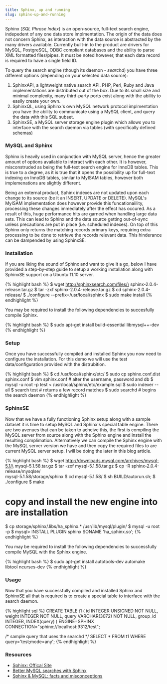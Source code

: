 ```yaml
---
title: Sphinx, up and running
slug: sphinx-up-and-running
---
```


Sphinx (*SQL Phrase Index*) is an open-source, full-text search engine, indepedent of any one data store implmentation.
The origin of the data does not concern Sphinx, as interaction with the data source is abstracted by the many drivers available.
Currently built-in to the product are drivers for MySQL, PostgreSQL, ODBC compliant databases and the ability to parse XML formatted files/pipes.
It must be noted however, that each data record is required to have a single field ID.

To query the search engine (though its daemon - *searchd*) you have three different options (depending on your selected data source):

1. SphinxAPI, a lightweight native search API. PHP, Perl, Ruby and Java implementations are distributed out of the box. Due to its small size and minimal complexity, many third-party ports exist along with the ability to easily create your own.
2. SphinxQL, using Sphinx's own MySQL network protocol implmentation you have the ability to communicate using a MySQL client, and query the data with this SQL subset.
3. SphinxSE, a MySQL server storage engine plugin which allows you to interface with the search daemon via tables (with specifically defined schemas)

### MySQL and Sphinx

Sphinx is heavily used in conjunction with MySQL server, hence the greater amount of options available to interact with each other.
It is however, misconstruded as being the full-text search engine for InnoDB tables.
This is true to a degree, as it is true that it opens the possibility up for full-text indexing on InnoDB tables, similar to MyISAM tables, however both implemenations are slightly different.

Being an external product, Sphinx indexes are not updated upon each change to its source (be it an INSERT, UPDATE or DELETE).
MySQL's MyISAM implementation does however provide this funcationaiility, processing these changes immediately after the effect has occured.
As a result of this, huge performance hits are garned when handling large data sets.
This can lead to Sphinx and the data source getting out-of-sync unless precautions are put in place (i.e. scheduled indexes).
On top of this Sphinx only returns the matching records primary keys, requiring extra processing to be done to retrieve the records relevant data.
This hinderance can be dampended by using SphinxSE.

### Installation

If you are liking the sound of Sphinx and want to give it a go, below I have provided a step-by-step guide to setup a working installation along with SphinxSE support on a Ubuntu 11.10 server.

{% highlight bash %}
$ wget http://sphinxsearch.com/files/\
  sphinx-2.0.4-release.tar.gz
$ tar -zxf sphinx-2.0.4-release.tar.gz
$ cd sphinx-2.0.4-release/
$ ./configure --prefix=/usr/local/sphinx
$ sudo make install
{% endhighlight %}

You may be required to install the following dependencies to succesfully compile Sphinx.

{% highlight bash %}
$ sudo apt-get install build-essential libmysql++-dev
{% endhighlight %}

### Setup

Once you have successfully compiled and installed Sphinx you now need to configure the installation.
For this demo we will use the test data/configuration provided with the distrubition.

{% highlight bash %}
$ cd /usr/local/sphinx/etc/
$ sudo cp sphinx.conf.dist sphinx.conf
$ vim sphinx.conf # alter the username, password and db
$ mysql -u root -p test < /usr/local/sphinx/etc/example.sql
$ sudo indexer --all
$ search test # returns a few record matches
$ sudo searchd  # begins the search daemon
{% endhighlight %}

### SphinxSE

Now that we have a fully functioning Sphinx setup along with a sample dataset it is time to setup MySQL and Sphinx's special table engine.
There are two avenues that can be taken to acheive this, the first is compiling the MySQL server from source along with the Sphinx engine and install the resulting complimation.
Alternatively we can compile the Sphinx engine with the MySQL server version we have and then copy the required files to are current MySQL server setup.
I will be doing the later in this blog article.

{% highlight bash %}
$ wget http://downloads.mysql.com/archives/mysql-5.1/\
  mysql-5.1.58.tar.gz
$ tar -zxf mysql-5.1.58.tar.gz
$ cp -R sphinx-2.0.4-release/mysqlse/ \
  mysql-5.1.58/storage/sphinx
$ cd mysql-5.1.58/
$ sh BUILD/autorun.sh;
$ ./configure
$ make
# copy and install the new engine into are installation
$ cp storage/sphinx/.libs/ha_sphinx.* /usr/lib/mysql/plugin/
$ mysql -u root -p
$ mysql> INSTALL PLUGIN sphinx SONAME 'ha_sphinx.so';
{% endhighlight %}

You may be required to install the following dependencies to successfully compile MySQL with the Sphinx engine.

{% highlight bash %}
$ sudo apt-get install autotools-dev automake \
  libtool ncurses-dev
{% endhighlight %}

### Usage

Now that you have successfully compiled and installed Sphinx and SphinxSE all that is required is to create a special table to interface with the search daemon.

{% highlight sql %}
CREATE TABLE t1
(
  id          INTEGER UNSIGNED NOT NULL,
  weight      INTEGER NOT NULL,
  query       VARCHAR(3072) NOT NULL,
  group_id    INTEGER,
  INDEX(query)
) ENGINE=SPHINX CONNECTION="sphinx://localhost:9312/test";

/* sample query that uses the searchd */
SELECT * FROM t1 WHERE query='test;mode=any';
{% endhighlight %}

### Resources

* [Sphinx: Offical Site](http://sphinxsearch.com/)
* [Better MySQL searches with Sphinx](http://www.ibm.com/developerworks/opensource/library/os-sphinx/)
* [Sphinx & MySQL: facts and misconceptions](http://code.openark.org/blog/mysql/sphinx-mysql-facts-and-misconception)